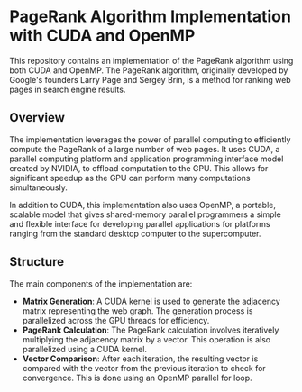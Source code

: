 # PageRank Algorithm Implementation with CUDA and OpenMP

This repository contains an implementation of the PageRank algorithm using both CUDA and OpenMP. The PageRank algorithm, originally developed by Google's founders Larry Page and Sergey Brin, is a method for ranking web pages in search engine results.

## Overview

The implementation leverages the power of parallel computing to efficiently compute the PageRank of a large number of web pages. It uses CUDA, a parallel computing platform and application programming interface model created by NVIDIA, to offload computation to the GPU. This allows for significant speedup as the GPU can perform many computations simultaneously.

In addition to CUDA, this implementation also uses OpenMP, a portable, scalable model that gives shared-memory parallel programmers a simple and flexible interface for developing parallel applications for platforms ranging from the standard desktop computer to the supercomputer.

## Structure

The main components of the implementation are:

- **Matrix Generation**: A CUDA kernel is used to generate the adjacency matrix representing the web graph. The generation process is parallelized across the GPU threads for efficiency.
- **PageRank Calculation**: The PageRank calculation involves iteratively multiplying the adjacency matrix by a vector. This operation is also parallelized using a CUDA kernel.
- **Vector Comparison**: After each iteration, the resulting vector is compared with the vector from the previous iteration to check for convergence. This is done using an OpenMP parallel for loop.
